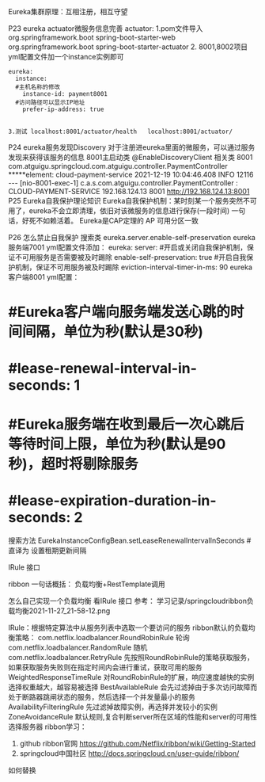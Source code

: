
Eureka集群原理：互相注册，相互守望


P23 eureka actuator微服务信息完善
    actuator:
    1.pom文件导入
            <dependency>
                <groupId>org.springframework.boot</groupId>
                <artifactId>spring-boot-starter-web</artifactId>
            </dependency>
            <dependency>
                <groupId>org.springframework.boot</groupId>
                <artifactId>spring-boot-starter-actuator</artifactId>
            </dependency>
    2. 8001,8002项目yml配置文件加一个instance实例即可

    eureka:
      instance:
      #主机名称的修改
        instance-id: payment8001
      #访问路径可以显示IP地址
        prefer-ip-address: true


    3.测试 localhost:8001/actuator/health   localhost:8001/actuator/

P24 eureka服务发现Discovery
        对于注册进eureka里面的微服务，可以通过服务发现来获得该服务的信息
    8001主启动类    @EnableDiscoveryClient
    相关类 8001    com.atguigu.springcloud.com.atguigu.controller.PaymentController
    *****element: cloud-payment-service
    2021-12-19 10:04:46.408  INFO 12116 --- [nio-8001-exec-1] c.a.s.com.atguigu.controller.PaymentController
          : CLOUD-PAYMENT-SERVICE	192.168.124.13	8001	http://192.168.124.13:8001
P25 Eureka自我保护理论知识
    Eureka自我保护机制：某时刻某一个服务突然不可用了，eureka不会立即清理，依旧对该微服务的信息进行保存(一段时间)
    一句话，好死不如赖活着。
    Eureka是CAP定理的    AP  可用分区一致

P26 怎么禁止自我保护
搜索类
eureka.server.enable-self-preservation
eureka服务端7001 yml配置文件添加：
eureka:
  server:
    #开启或关闭自我保护机制，保证不可用服务是否需要被及时踢除
    enable-self-preservation: true
    #开启自我保护机制，保证不可用服务被及时踢除
    eviction-interval-timer-in-ms: 90
eureka客户端8001 yml配置：
#    #Eureka客户端向服务端发送心跳的时间间隔，单位为秒(默认是30秒)
#    #lease-renewal-interval-in-seconds: 1
#    #Eureka服务端在收到最后一次心跳后等待时间上限，单位为秒(默认是90秒)，超时将剔除服务
#    #lease-expiration-duration-in-seconds: 2
搜索方法 EurekaInstanceConfigBean.setLeaseRenewalIntervalInSeconds #直译为 设置租期更新间隔


IRule 接口

ribbon 一句话概括： 负载均衡+RestTemplate调用

怎么自己实现一个负载均衡
看IRule 接口
参考： 学习记录/springcloudribbon负载均衡2021-11-27_21-58-12.png


IRule：根据特定算法中从服务列表中选取一个要访问的服务
ribbon默认的负载均衡策略：
	com.netflix.loadbalancer.RoundRobinRule 轮询
	com.netflix.loadbalancer.RandomRule     随机
	com.netflix.loadbalancer.RetryRule      先按照RoundRobinRule的策略获取服务，如果获取服务失败则在指定时间内会进行重试，获取可用的服务
	WeightedResponseTimeRule                对RoundRobinRule的扩展，响应速度越快的实例选择权重越大，越容易被选择
	BestAvailableRule                       会先过滤掉由于多次访问故障而处于断路器跳闸状态的服务，然后选择一个并发量最小的服务
	AvailabilityFilteringRule               先过滤掉故障实例，再选择并发较小的实例
	ZoneAvoidanceRule                       默认规则,复合判断server所在区域的性能和server的可用性选择服务器
ribbon学习：
1. github ribbon官网  https://github.com/Netflix/ribbon/wiki/Getting-Started
2. springcloud中国社区 http://docs.springcloud.cn/user-guide/ribbon/

如何替换
